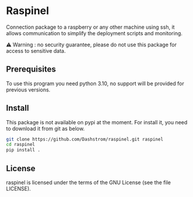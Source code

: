 # Raspinel

Connection package to a raspberry or any other machine using ssh,
it allows communication to simplify the deployment scripts and monitoring.

⚠️ Warning : no security guarantee, please do not use this package for access to sensitive data.

## Prerequisites

To use this program you need python 3.10, no support will be provided for previous versions.

## Install

This package is not available on pypi at the moment.
For install it, you need to download it from git as below.

```sh
git clone https://github.com/Dashstrom/raspinel.git raspinel
cd raspinel
pip install .
```

## License

raspinel is licensed under the terms of the GNU License (see the file LICENSE).